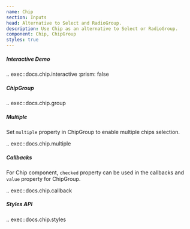 ```yaml
---
name: Chip
section: Inputs
head: Alternative to Select and RadioGroup.
description: Use Chip as an alternative to Select or RadioGroup.
component: Chip, ChipGroup
styles: true
---
```


##### Interactive Demo

.. exec::docs.chip.interactive
    :prism: false

##### ChipGroup

.. exec::docs.chip.group

##### Multiple

Set `multiple` property in ChipGroup to enable multiple chips selection.

.. exec::docs.chip.multiple

##### Callbacks

For Chip component, `checked` property can be used in the callbacks and `value` property for ChipGroup.

.. exec::docs.chip.callback

##### Styles API

.. exec::docs.chip.styles
